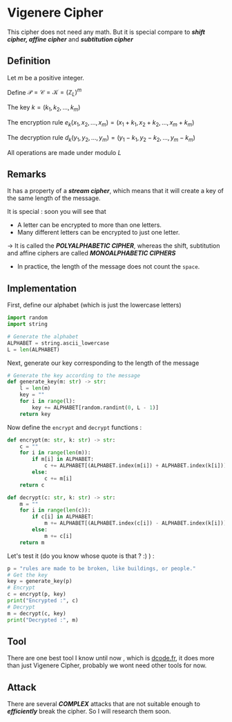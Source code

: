 # Vigenere Cipher

This cipher does not need any math. But it is special compare to ***shift cipher, affine cipher*** and ***subtitution cipher***

## Definition

Let $m$ be a positive integer.

Define $\mathscr{P} = \mathscr{C} = \mathscr{K} = \left( \mathbb{Z}_{L} \right)^m$

The key $k = (k_1, k_2, ..., k_m)$

The encryption rule $e_k(x_1, x_2, ..., x_m) = (x_1 + k_1, x_2 + k_2, ..., x_m + k_m)$

The decryption rule $d_k(y_1, y_2, ..., y_m) = (y_1 - k_1, y_2 - k_2, ..., y_m - k_m)$

All operations are made under modulo $L$

## Remarks

It has a property of a ***stream cipher***, which means that it will create a key of the same length of the message.

It is special : soon you will see that

+ A letter can be encrypted to more than one letters.
+ Many different letters can be encrypted to just one letter.

$\longrightarrow$ It is called the ***POLYALPHABETIC CIPHER***, whereas the shift, subtitution and affine ciphers are called ***MONOALPHABETIC CIPHERS***

+ In practice, the length of the message does not count the `space`.

## Implementation

First, define our alphabet (which is just the lowercase letters)

```Python
import random
import string

# Generate the alphabet
ALPHABET = string.ascii_lowercase
L = len(ALPHABET)
```



Next, generate our key corresponding to the length of the message

```Python
# Generate the key according to the message
def generate_key(m: str) -> str:
    l = len(m)
    key = ""
    for i in range(l):
        key += ALPHABET[random.randint(0, L - 1)]
    return key
```



Now define the `encrypt` and `decrypt` functions :

```Python
def encrypt(m: str, k: str) -> str:
    c = ""
    for i in range(len(m)):
        if m[i] in ALPHABET:
            c += ALPHABET[(ALPHABET.index(m[i]) + ALPHABET.index(k[i])) % L]
        else:
            c += m[i]
    return c

def decrypt(c: str, k: str) -> str:
    m = ""
    for i in range(len(c)):
        if c[i] in ALPHABET:
            m += ALPHABET[(ALPHABET.index(c[i]) - ALPHABET.index(k[i])) % L]
        else:
            m += c[i]
    return m
```



Let's test it (do you know whose quote is that ? :) ) :

```Python
p = "rules are made to be broken, like buildings, or people."
# Get the key
key = generate_key(p)
# Encrypt
c = encrypt(p, key)
print("Encrypted :", c)
# Decrypt
m = decrypt(c, key)
print("Decrypted :", m)
```



## Tool

There are one best tool I know until now , which is [dcode.fr](https://www.dcode.fr/), it does more than just Vigenere Cipher, probably we wont need other tools for now.

## Attack

There are several ***COMPLEX*** attacks that are not suitable enough to ***efficiently*** break the cipher. So I will research them soon.

